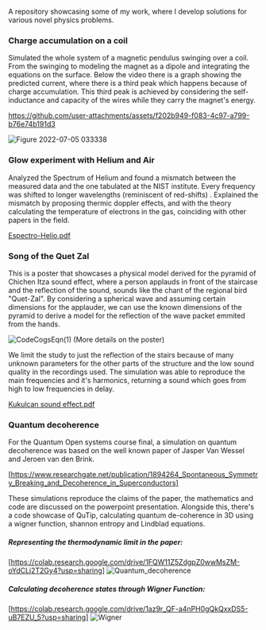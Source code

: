 A repository showcasing some of my work, where I develop solutions for various novel physics problems.

### Charge accumulation on a coil

Simulated the whole system of a magnetic pendulus swinging over a coil. From the swinging to modeling the
magnet as a dipole and integrating the equations on the surface. Below the video there is a graph showing the predicted
current, where there is a third peak which happens because of charge accumulation. This third peak is achieved by considering
the self-inductance and capacity of the wires while they carry the magnet's energy.

https://github.com/user-attachments/assets/f202b949-f083-4c97-a799-b76e74b191d3

![Figure 2022-07-05 033338](https://github.com/user-attachments/assets/f5fc8505-c65a-4184-a886-f5cbc0d4184a)

### Glow experiment with Helium and Air

Analyzed the Spectrum of Helium and found a mismatch between the measured data and the 
one tabulated at the NIST institute. Every frequency was shifted to longer wavelengths (reminiscent of red-shifts) .
Explained the mismatch by proposing thermic doppler effects, and with the theory calculating the temperature of electrons in the gas, 
coinciding with other papers in the field.

[Espectro-Helio.pdf](https://github.com/user-attachments/files/18582499/Espectro-Helio.pdf)

### Song of the Quet Zal

This is a poster that showcases a physical model derived for the pyramid of Chichen Itza sound effect, where a person applauds in front of the staircase and the reflection of the sound, sounds like the chant of the regional bird "Quet-Zal".
By considering a spherical wave and assuming certain dimensions for the applauder, we can use the known dimensions of the pyramid to derive a model for the reflection of the wave packet emmited from the hands.

![CodeCogsEqn(1)](https://github.com/user-attachments/assets/cd5161bf-c145-42ee-b59b-3655ae8f4510)
(More details on the poster)

We limit the study to just the reflection of the stairs because of many unknown parameters for the other parts of the structure and the low sound quality in the recordings used. The simulation was able to reproduce the main frequencies and it's harmonics, returning a sound which goes from high to low frequencies in delay.

[Kukulcan sound effect.pdf](https://github.com/user-attachments/files/18042911/Kukulcan.sound.effect.pdf)

### Quantum decoherence

For the Quantum Open systems course final, a simulation on quantum decoherence was based on the well known paper of Jasper Van Wessel and Jeroen van den Brink. 

[https://www.researchgate.net/publication/1894264_Spontaneous_Symmetry_Breaking_and_Decoherence_in_Superconductors]

These simulations reproduce the claims of the paper, the mathematics and code are discussed on the powerpoint presentation. Alongside this, there's 
a code showcase of QuTip, calculating quantum de-coherence in 3D using a wigner function, shannon entropy and Lindblad equations.

##### Representing the thermodynamic limit in the paper:
[https://colab.research.google.com/drive/1FQW11Z5ZdgpZ0wwMsZM-oYdCLj2T2Gy4?usp=sharing]
![Quantum_decoherence](https://github.com/user-attachments/assets/0aeacc83-cfb6-499f-9f82-8aa3a5cbce5c)

##### Calculating decoherence states through Wigner Function:
[https://colab.research.google.com/drive/1az9r_QF-a4nPH0gQkQxxDS5-uB7EZU_5?usp=sharing]
![Wigner](https://github.com/user-attachments/assets/2aaa081b-5cc8-45da-b938-d4122ea4378b)

